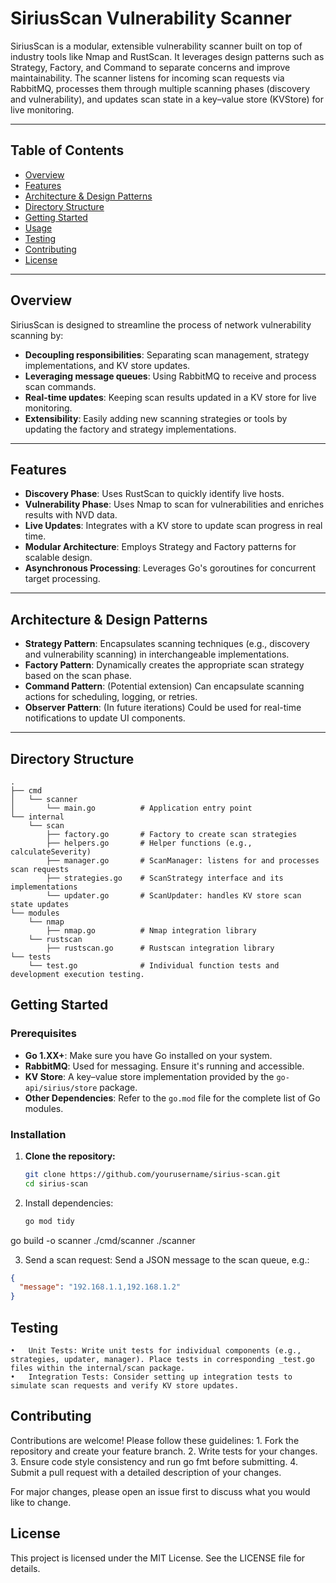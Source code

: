 # SiriusScan Vulnerability Scanner

SiriusScan is a modular, extensible vulnerability scanner built on top of industry tools like Nmap and RustScan. It leverages design patterns such as Strategy, Factory, and Command to separate concerns and improve maintainability. The scanner listens for incoming scan requests via RabbitMQ, processes them through multiple scanning phases (discovery and vulnerability), and updates scan state in a key–value store (KVStore) for live monitoring.

---

## Table of Contents

- [Overview](#overview)
- [Features](#features)
- [Architecture & Design Patterns](#architecture--design-patterns)
- [Directory Structure](#directory-structure)
- [Getting Started](#getting-started)
- [Usage](#usage)
- [Testing](#testing)
- [Contributing](#contributing)
- [License](#license)

---

## Overview

SiriusScan is designed to streamline the process of network vulnerability scanning by:
- **Decoupling responsibilities**: Separating scan management, strategy implementations, and KV store updates.
- **Leveraging message queues**: Using RabbitMQ to receive and process scan commands.
- **Real-time updates**: Keeping scan results updated in a KV store for live monitoring.
- **Extensibility**: Easily adding new scanning strategies or tools by updating the factory and strategy implementations.

---

## Features

- **Discovery Phase**: Uses RustScan to quickly identify live hosts.
- **Vulnerability Phase**: Uses Nmap to scan for vulnerabilities and enriches results with NVD data.
- **Live Updates**: Integrates with a KV store to update scan progress in real time.
- **Modular Architecture**: Employs Strategy and Factory patterns for scalable design.
- **Asynchronous Processing**: Leverages Go's goroutines for concurrent target processing.

---

## Architecture & Design Patterns

- **Strategy Pattern**: Encapsulates scanning techniques (e.g., discovery and vulnerability scanning) in interchangeable implementations.
- **Factory Pattern**: Dynamically creates the appropriate scan strategy based on the scan phase.
- **Command Pattern**: (Potential extension) Can encapsulate scanning actions for scheduling, logging, or retries.
- **Observer Pattern**: (In future iterations) Could be used for real-time notifications to update UI components.

---

## Directory Structure

```plaintext
.
├── cmd
│   └── scanner
│       └── main.go          # Application entry point
└── internal
    └── scan
        ├── factory.go       # Factory to create scan strategies
        ├── helpers.go       # Helper functions (e.g., calculateSeverity)
        ├── manager.go       # ScanManager: listens for and processes scan requests
        ├── strategies.go    # ScanStrategy interface and its implementations
        └── updater.go       # ScanUpdater: handles KV store scan state updates
└── modules
    └── nmap
        ├── nmap.go          # Nmap integration library
    └── rustscan
        ├── rustscan.go      # Rustscan integration library 
└── tests
    └── test.go              # Individual function tests and development execution testing.
```        
        
## Getting Started

### Prerequisites

- **Go 1.XX+**: Make sure you have Go installed on your system.
- **RabbitMQ**: Used for messaging. Ensure it's running and accessible.
- **KV Store**: A key–value store implementation provided by the `go-api/sirius/store` package.
- **Other Dependencies**: Refer to the `go.mod` file for the complete list of Go modules.

### Installation

1. **Clone the repository:**

   ```bash
   git clone https://github.com/yourusername/sirius-scan.git
   cd sirius-scan
   ```
   
2.	Install dependencies:

    ```bash
    go mod tidy
    ```

go build -o scanner ./cmd/scanner
./scanner


3.	Send a scan request:
Send a JSON message to the scan queue, e.g.:

```json
{
  "message": "192.168.1.1,192.168.1.2"
}
```

## Testing
	•	Unit Tests: Write unit tests for individual components (e.g., strategies, updater, manager). Place tests in corresponding _test.go files within the internal/scan package.
	•	Integration Tests: Consider setting up integration tests to simulate scan requests and verify KV store updates.

## Contributing

Contributions are welcome! Please follow these guidelines:
	1.	Fork the repository and create your feature branch.
	2.	Write tests for your changes.
	3.	Ensure code style consistency and run go fmt before submitting.
	4.	Submit a pull request with a detailed description of your changes.

For major changes, please open an issue first to discuss what you would like to change.

## License

This project is licensed under the MIT License. See the LICENSE file for details.